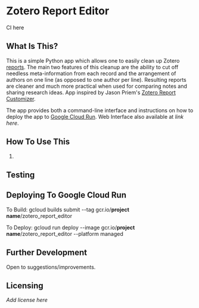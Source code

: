 Zotero Report Editor
==============================
CI here

What Is This?
-------------

This is a simple Python app which allows one to easily clean up Zotero [reports](https://www.zotero.org/support/reports#%20sort_order).  The main two features of this cleanup are the ability to cut off needless meta-information from each record and the arrangement of authors on one line (as opposed to one author per line).  Resulting reports are cleaner and much more practical when used for comparing notes and sharing research ideas.  App inspired by Jason Priem's [Zotero Report Customizer](http://jasonpriem.org/projects/report_cleaner.php).

The app provides both a command-line interface and instructions on how to deploy the app to [Google Cloud Run](https://cloud.google.com/run/).  Web Interface also available at *link here*.

How To Use This
---------------

1.

Testing
-------

Deploying To Google Cloud Run
----------------
To Build:
gcloud builds submit --tag gcr.io/**project name**/zotero_report_editor

To Deploy:
gcloud run deploy --image gcr.io/**project name**/zotero_report_editor --platform managed

Further Development
-------------------
Open to suggestions/improvements.

Licensing
---------
*Add license here*
